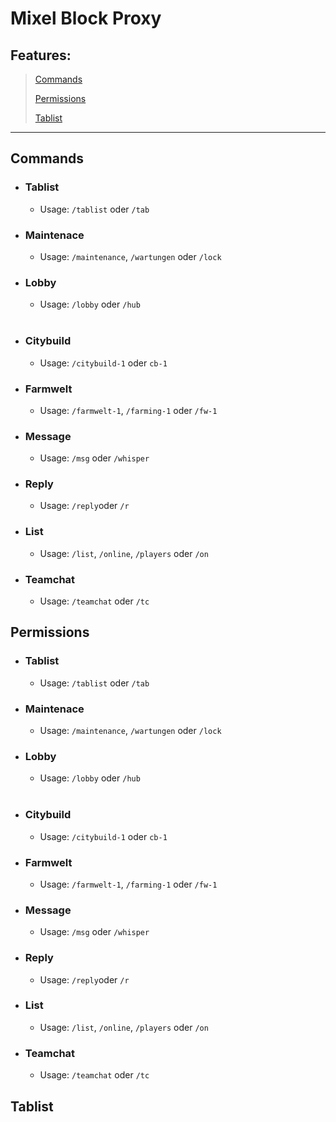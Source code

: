 # Mixel Block Proxy

## Features:
> [Commands](#Commands)
>
> [Permissions](#Permissions)
>
> [Tablist](#Tablist)

___




## Commands

- ### Tablist
    - Usage: `/tablist` oder `/tab`

    

- ### Maintenace
    - Usage: `/maintenance`, `/wartungen` oder `/lock`


- ### Lobby
    - Usage: `/lobby` oder `/hub`
    <br>

- ### Citybuild
    - Usage: `/citybuild-1` oder `cb-1`
    

- ### Farmwelt
    - Usage: `/farmwelt-1`, `/farming-1` oder `/fw-1`

- ### Message
    - Usage: `/msg` oder `/whisper`

- ### Reply
    - Usage: `/reply`oder `/r`

- ### List
    - Usage: `/list`, `/online`, `/players` oder `/on`

- ### Teamchat
    - Usage: `/teamchat` oder `/tc` 



## Permissions
- ### Tablist
    - Usage: `/tablist` oder `/tab`

    

- ### Maintenace
    - Usage: `/maintenance`, `/wartungen` oder `/lock`


- ### Lobby
    - Usage: `/lobby` oder `/hub`
    <br>

- ### Citybuild
    - Usage: `/citybuild-1` oder `cb-1`
    

- ### Farmwelt
    - Usage: `/farmwelt-1`, `/farming-1` oder `/fw-1`

- ### Message
    - Usage: `/msg` oder `/whisper`

- ### Reply
    - Usage: `/reply`oder `/r`

- ### List
    - Usage: `/list`, `/online`, `/players` oder `/on`

- ### Teamchat
    - Usage: `/teamchat` oder `/tc` 


## Tablist
